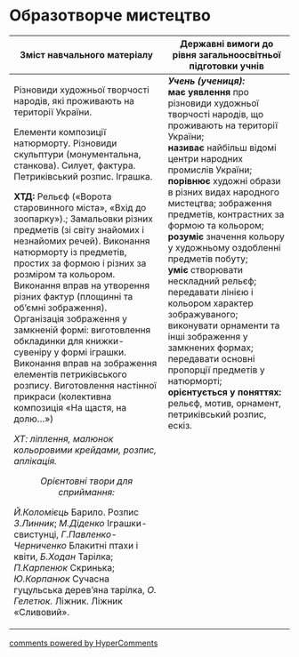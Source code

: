 <div id="hypercomments_widget" class="js-hypercomments-widget invisible"></div>

Образотворче мистецтво
=============================================

<table>
<thead>
  <tr>
    <th width="55%" align="center">Зміст навчального матеріалу</th>
    <th width="45%" align="center">Державні вимоги до рівня загальноосвітньої підготовки учнів</th>
  </tr>
</thead>
<tbody>
  <tr>
    <td width="55%" style="vertical-align:top !important;">
<p>Різновиди художньої творчості народів, які проживають на території України.</p>
<p>Елементи композиції натюрморту. Різновиди скульптури (монументальна, станкова). Силует, фактура. Петриківський розпис. Іграшка.</p>    
<p><b>ХТД:</b> Рельєф («Ворота старовинного міста», «Вхід до зоопарку»).; Замальовки різних предметів (зі світу знайомих і незнайомих речей). Виконання натюрморту із предметів, простих за формою і різних за розміром та кольором. Виконання вправ на утворення різних фактур (площинні та об’ємні зображення). Організація зображення у замкненій формі: виготовлення обкладинки для книжки-сувеніру у формі іграшки. Виконання вправ на зображення елементів петриківського розпису.  Виготовлення настінної прикраси (колективна композиція «На щастя, на долю…»)</p>
<p><i>ХТ: ліплення, малюнок кольоровими крейдами, розпис, аплікація.</i></p>
<center><i>Орієнтовні твори для сприймання:</i></center>
<p><i>Й.Коломієць</i> Барило. Розпис <i>З.Линник</i>; <i>М.Діденко</i> Іграшки-свистунці, <i>Г.Павленко-Черниченко</i> Блакитні птахи і квіти, <i>Б.Ходан</i> Тарілка;  <i>П.Карпенюк</i> Скринька; <i>Ю.Корпанюк</i> Сучасна гуцульська дерев’яна тарілка, <i>О. Гелетюк.</i> Ліжник. Ліжник «Сливовий».</p>
	</td>
<td width="45%" style="vertical-align:top !important;"><b><i>Учень (учениця):</i></b><br>
<b>має уявлення</b> про різновиди художньої творчості народів, що проживають на території України;<br>
<b>називає</b> найбільш відомі центри народних промислів України;<br>
<b>порівнює</b> художні образи в різних видах народного мистецтва; зображення предметів, контрастних за формою та кольором;<br>
<b>розуміє</b> значення кольору у художньому оздобленні предметів побуту;<br>
<b>уміє</b> створювати нескладний рельєф; передавати лінією і кольором характер зображуваного; виконувати орнаменти та інші зображення у замкнених формах; передавати основні пропорції предметів у натюрморті;<br>
<b>орієнтується у поняттях:</b> рельєф, мотив, орнамент, петриківський розпис, ескіз.<br>
</td>
	</tr>
</tbody>
</table>

<div class="js-hypercomments-container">
<a href="http://hypercomments.com" class="hc-link" title="comments widget">comments powered by HyperComments</a>
</div>